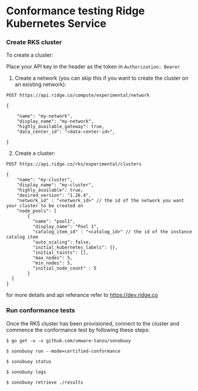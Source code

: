 # Conformance testing Ridge Kubernetes Service

### Create RKS cluster

To create a cluster:

Place your API key in the header as the token  in `Authorization: Bearer` <Token>


1. Create a network (you can skip this if you want to create the cluster on an existing network):
```
POST https://api.ridge.co/compute/experimental/network
```

```
{

    "name": "my-network",
    "display_name": "my-network",
    "highly_available_gateway": true,
    "data_center_id": "<data-center-id>",

}
```

2. Create a cluster:
```
POST https://api.ridge.co/rks/experimental/clusters
```

```
{
    "name": "my-cluster",
    "display_name": "my-cluster",
    "highly_available": true,
    "desired_version": "1.26.4",
    "network_id" : "<network_id>" // the id of the network you want your cluster to be created on
    "node_pools": [
	    {
	      "name": "pool1",
	      "display_name": "Pool 1",
	      "catalog_item_id" : "<catalog_id>" // the id of the instance catalog item
	      "auto_scaling": false,
	      "initial_kubernetes_labels": {},
	      "initial_taints": [],
	      "max_nodes": 5,
	      "min_nodes": 5,
	      "initial_node_count" : 5
	    }
  ]
}
```

for more details and api referance refer to https://dev.ridge.co

### Run conformance tests

Once the RKS cluster has been provisioned, connect to the cluster and commence the conformance test by following these steps:

```
$ go get -u -v github.com/vmware-tanzu/sonobuoy

$ sonobuoy run --mode=certified-conformance

$ sonobuoy status

$ sonobuoy logs

$ sonobuoy retrieve ./results
```

